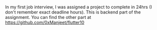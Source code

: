 
In my first job interview, I was assigned a project to complete in 24hrs (I don't remember exact deadline hours).
This is backend part of the assignment. 
You can find the other part at
https://github.com/0xManjeet/flutter10
